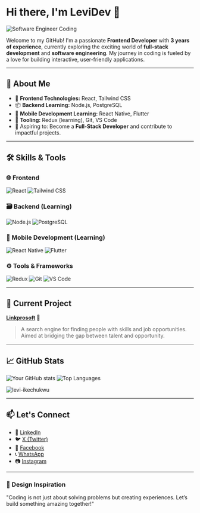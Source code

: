 # Hi there, I'm LeviDev 👋

![Software Engineer Coding](https://media.giphy.com/media/qgQUggAC3Pfv687qPC/giphy.gif)

Welcome to my GitHub! I'm a passionate **Frontend Developer** with **3 years of experience**, currently exploring the exciting world of **full-stack development** and **software engineering**. My journey in coding is fueled by a love for building interactive, user-friendly applications.

---

## 🚀 About Me

- 🌟 **Frontend Technologies:** React, Tailwind CSS
- 📦 **Backend Learning:** Node.js, PostgreSQL
- 📱 **Mobile Development Learning:** React Native, Flutter
- 🔧 **Tooling:** Redux (learning), Git, VS Code
- 🎯 Aspiring to: Become a **Full-Stack Developer** and contribute to impactful projects.

---

## 🛠️ Skills & Tools

### 🌐 Frontend
![React](https://img.shields.io/badge/-React-61DAFB?style=flat-square&logo=react&logoColor=white)
![Tailwind CSS](https://img.shields.io/badge/-Tailwind%20CSS-38B2AC?style=flat-square&logo=tailwind-css&logoColor=white)

### 🗃️ Backend (Learning)
![Node.js](https://img.shields.io/badge/-Node.js-339933?style=flat-square&logo=node.js&logoColor=white)
![PostgreSQL](https://img.shields.io/badge/-PostgreSQL-336791?style=flat-square&logo=postgresql&logoColor=white)

### 📱 Mobile Development (Learning)
![React Native](https://img.shields.io/badge/-React%20Native-61DAFB?style=flat-square&logo=react&logoColor=white)
![Flutter](https://img.shields.io/badge/-Flutter-02569B?style=flat-square&logo=flutter&logoColor=white)

### ⚙️ Tools & Frameworks
![Redux](https://img.shields.io/badge/-Redux-764ABC?style=flat-square&logo=redux&logoColor=white)
![Git](https://img.shields.io/badge/-Git-F05032?style=flat-square&logo=git&logoColor=white)
![VS Code](https://img.shields.io/badge/-VS%20Code-007ACC?style=flat-square&logo=visual-studio-code&logoColor=white)

---

## 💼 Current Project
**[Linkprosoft](https://github.com/your-repo)** 🌟
> A search engine for finding people with skills and job opportunities. Aimed at bridging the gap between talent and opportunity.

---

## 📈 GitHub Stats
![Your GitHub stats](https://github-readme-stats.vercel.app/api?username=levi-ikechukwu&show_icons=true&theme=radical)
![Top Languages](https://github-readme-stats.vercel.app/api/top-langs/?username=levi-ikechukwu&layout=compact&theme=radical)


<p><img align="center" src="https://github-readme-streak-stats.herokuapp.com/?user=levi-ikechukwu&" alt="levi-ikechukwu" /></p>

---

## 📫 Let's Connect
- 💼 [LinkedIn](https://linkedin.com/in/yourlinkedin)
- 🐦 [X (Twitter)](https://twitter.com/yourtwitter)
- 📘 [Facebook](https://facebook.com/yourfacebook)
- 📞 [WhatsApp](https://wa.me/yourwhatsapplink)
- 📷 [Instagram](https://instagram.com/yourinstagram)

---

### 🎨 Design Inspiration
"Coding is not just about solving problems but creating experiences. Let’s build something amazing together!"


